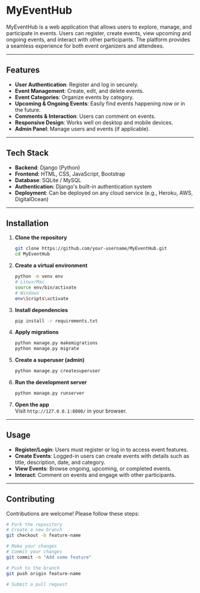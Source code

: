 # MyEventHub

MyEventHub is a web application that allows users to explore, manage, and participate in events. Users can register, create events, view upcoming and ongoing events, and interact with other participants. The platform provides a seamless experience for both event organizers and attendees.

---

## Features

- **User Authentication**: Register and log in securely.
- **Event Management**: Create, edit, and delete events.
- **Event Categories**: Organize events by category.
- **Upcoming & Ongoing Events**: Easily find events happening now or in the future.
- **Comments & Interaction**: Users can comment on events.
- **Responsive Design**: Works well on desktop and mobile devices.
- **Admin Panel**: Manage users and events (if applicable).

---

## Tech Stack

- **Backend**: Django (Python)
- **Frontend**: HTML, CSS, JavaScript, Bootstrap
- **Database**: SQLite / MySQL
- **Authentication**: Django's built-in authentication system
- **Deployment**: Can be deployed on any cloud service (e.g., Heroku, AWS, DigitalOcean)

---

## Installation

1. **Clone the repository**
    ```bash
    git clone https://github.com/your-username/MyEventHub.git
    cd MyEventHub
    ```

2. **Create a virtual environment**
    ```bash
    python -m venv env
    # Linux/Mac
    source env/bin/activate
    # Windows
    env\Scripts\activate
    ```

3. **Install dependencies**
    ```bash
    pip install -r requirements.txt
    ```

4. **Apply migrations**
    ```bash
    python manage.py makemigrations
    python manage.py migrate
    ```

5. **Create a superuser (admin)**
    ```bash
    python manage.py createsuperuser
    ```

6. **Run the development server**
    ```bash
    python manage.py runserver
    ```

7. **Open the app**  
Visit `http://127.0.0.1:8000/` in your browser.

---

## Usage

- **Register/Login**: Users must register or log in to access event features.
- **Create Events**: Logged-in users can create events with details such as title, description, date, and category.
- **View Events**: Browse ongoing, upcoming, or completed events.
- **Interact**: Comment on events and engage with other participants.

---

## Contributing

Contributions are welcome! Please follow these steps:

```bash
# Fork the repository
# Create a new branch
git checkout -b feature-name

# Make your changes
# Commit your changes
git commit -m "Add some feature"

# Push to the branch
git push origin feature-name

# Submit a pull request
